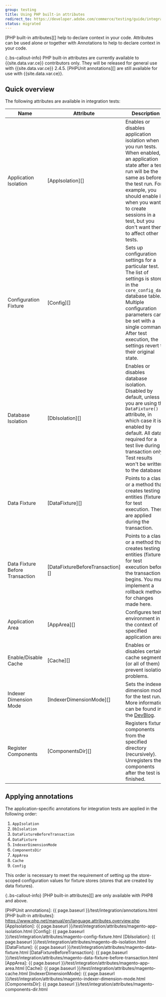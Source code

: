 ```yaml
---
group: testing
title: Using PHP built-in attributes
redirect_to: https://developer.adobe.com/commerce/testing/guide/integration/attributes/
status: migrated
---
```


[PHP built-in attributes][] help to declare context in your code. Attributes can be used alone or together with Annotations to help to declare context in your code.

{:.bs-callout-info}
PHP built-in attributes are currently available to {{site.data.var.ce}} contributors only. They will be released for general use with {{site.data.var.ce}} 2.4.5.
[PHPUnit annotations][] are still available for use with {{site.data.var.ce}}.

## Quick overview

The following attributes are available in integration tests:

| Name                            | Attribute                        | Description                                                                                                                                                                                                                                                                              |
|---------------------------------|----------------------------------|------------------------------------------------------------------------------------------------------------------------------------------------------------------------------------------------------------------------------------------------------------------------------------------|
| Application Isolation           | [AppIsolation][]                 | Enables or disables application isolation when you run tests. When enabled, an application state after a test run will be the same as before the test run. For example, you should enable it when you want to create sessions in a test, but you don't want them to affect other tests. |
| Configuration Fixture           | [Config][]                       | Sets up configuration settings for a particular test. The list of settings is stored in the `core_config_data` database table. Multiple configuration parameters can be set with a single command. After test execution, the settings revert to their original state.                |
| Database Isolation              | [DbIsolation][]                  | Enables or disables database isolation. Disabled by default, unless you are using the `DataFixture()` attribute, in which case it is enabled by default. All data required for a test live during transaction only. Test results won't be written to the database.                       |
| Data Fixture                    | [DataFixture][]                  | Points to a class or a method that creates testing entities (fixtures) for test execution. These are applied during the transaction.                                                                                                                                                    |
| Data Fixture Before Transaction | [DataFixtureBeforeTransaction][] | Points to a class or a method that creates testing entities (fixtures) for test execution before the transaction begins. You must implement a rollback method for changes made here.                                                                                             |
| Application Area                | [AppArea][]                      | Configures test environment in the context of specified application area.                                                                                                                                                                                                                |
| Enable/Disable Cache            | [Cache][]                        | Enables or disables certain cache segment (or all of them) to prevent isolation problems.                                                                                                                                                                                                  |
| Indexer Dimension Mode          | [IndexerDimensionMode][]         | Sets the indexer dimension mode for the test run. More information can be found in the [DevBlog](https://community.magento.com/t5/Magento-DevBlog/Indexers-parallelization-and-optimization/ba-p/104922).                                                                                |
| Register Components             | [ComponentsDir][]                | Registers fixture components from the specified directory (recursively). Unregisters the components after the test is finished.                                                                                                                                                              |

## Applying annotations

The application-specific annotations for integration tests are applied in the following order:

1. `AppIsolation`
1. `DbIsolation`
1. `DataFixtureBeforeTransaction`
1. `DataFixture`
1. `IndexerDimensionMode`
1. `ComponentsDir`
1. `AppArea`
1. `Cache`
1. `Config`

This order is necessary to meet the requirement of setting up the store-scoped configuration values for fixture stores (stores that are created by data fixtures).

{:.bs-callout-info}
[PHP built-in attributes][] are only available with PHP8 and above.

<!-- LINK DEFINITIONS -->

[PHPUnit annotations]: {{ page.baseurl }}/test/integration/annotations.html
[PHP built-in attributes]: https://www.php.net/manual/en/language.attributes.overview.php
[AppIsolation]: {{ page.baseurl }}/test/integration/attributes/magento-app-isolation.html
[Config]: {{ page.baseurl }}/test/integration/attributes/magento-config-fixture.html
[DbIsolation]: {{ page.baseurl }}/test/integration/attributes/magento-db-isolation.html
[DataFixture]: {{ page.baseurl }}/test/integration/attributes/magento-data-fixture.html
[DataFixtureBeforeTransaction]: {{ page.baseurl }}/test/integration/attributes/magento-data-fixture-before-transaction.html
[AppArea]: {{ page.baseurl }}/test/integration/attributes/magento-app-area.html
[Cache]: {{ page.baseurl }}/test/integration/attributes/magento-cache.html
[IndexerDimensionMode]: {{ page.baseurl }}/test/integration/attributes/magento-indexer-dimension-mode.html
[ComponentsDir]: {{ page.baseurl }}/test/integration/attributes/magento-components-dir.html